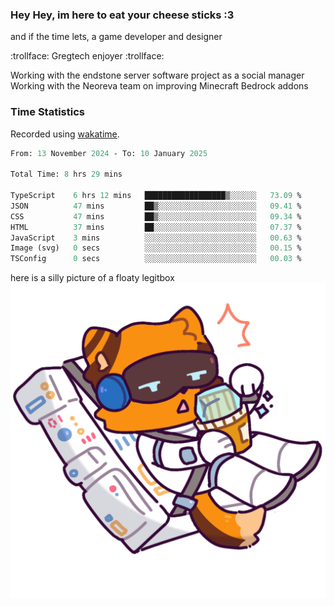 ### Hey Hey, im here to eat your cheese sticks :3
and if the time lets, a game developer and designer

:trollface: Gregtech enjoyer :trollface:

Working with the endstone server software project as a social manager
Working with the Neoreva team on improving Minecraft Bedrock addons

### Time Statistics
Recorded using [wakatime](https://wakatime.com).

<!--START_SECTION:waka-->

```ocaml
From: 13 November 2024 - To: 10 January 2025

Total Time: 8 hrs 29 mins

TypeScript    6 hrs 12 mins   ██████████████████▒░░░░░░   73.09 %
JSON          47 mins         ██▒░░░░░░░░░░░░░░░░░░░░░░   09.41 %
CSS           47 mins         ██▒░░░░░░░░░░░░░░░░░░░░░░   09.34 %
HTML          37 mins         ██░░░░░░░░░░░░░░░░░░░░░░░   07.37 %
JavaScript    3 mins          ░░░░░░░░░░░░░░░░░░░░░░░░░   00.63 %
Image (svg)   0 secs          ░░░░░░░░░░░░░░░░░░░░░░░░░   00.15 %
TSConfig      0 secs          ░░░░░░░░░░░░░░░░░░░░░░░░░   00.03 %
```

<!--END_SECTION:waka-->

here is a silly picture of a floaty legitbox
![Silly legitbox](goobernoback_lower.png)
